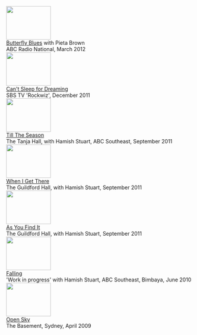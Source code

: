 <div class="yt-entry">
<div class="yt-img">
<a href="?v=mSVKt4RqET0"><img src="http://i.ytimg.com/vi/mSVKt4RqET0/default.jpg" width="120" height="90" />
</a>
</div>
<div class="yt-txt">
<a href="?v=mSVKt4RqET0">Butterfly Blues</a> with Pieta Brown<br />
ABC Radio National, March 2012  
</div>
</div>

<div class="yt-entry">
<div class="yt-img">
<a href="?v=2DJJfnrM7hw_95G9I"><img src="http://i.ytimg.com/vi/2DJJfnrM7hw/default.jpg" width="120" height="90" />
</a>
</div>
<div class="yt-txt">
<a href="?v=2DJJfnrM7hw">Can't Sleep for Dreaming</a><br />
SBS TV 'Rockwiz', December 2011  
</div>
</div>

<div class="yt-entry">
<div class="yt-img">
<a href="?v=zei9PYk7Sdc"><img src="http://i.ytimg.com/vi/zei9PYk7Sdc/default.jpg" width="120" height="90" />
</a>
</div>
<div class="yt-txt">
<a href="?zei9PYk7Sdc">Till The Season</a><br />
The Tanja Hall, with Hamish Stuart, ABC Southeast, September 2011  
</div>
</div>


<div class="yt-entry">
<div class="yt-img">
<a href="?v=QKN4qOatpKo"><img src="http://i.ytimg.com/vi/QKN4qOatpKo/default.jpg" width="120" height="90" />
</a>
</div>
<div class="yt-txt">
<a href="?v=QKN4qOatpKo">When I Get There</a><br />
The Guildford Hall, with Hamish Stuart, September 2011  
</div>
</div>


<div class="yt-entry">
<div class="yt-img">
<a href="?v=6bx4G2bDbXg"><img src="http://i.ytimg.com/vi/6bx4G2bDbXg/default.jpg" width="120" height="90" />
</a>
</div>
<div class="yt-txt">
<a href="?v=6bx4G2bDbXg">As You Find It</a><br />
The Guildford Hall, with Hamish Stuart, September 2011  
</div>
</div>


<div class="yt-entry">
<div class="yt-img">
<a href="?v=A_r7HWTzuT4"><img src="http://i.ytimg.com/vi/A_r7HWTzuT4/default.jpg" width="120" height="90" />
</a>
</div>
<div class="yt-txt">
<a href="?v=A_r7HWTzuT4">Falling</a><br />
'Work in progress' with Hamish Stuart, ABC Southeast, Bimbaya, June 2010  
</div>
</div>

<div class="yt-entry">
<div class="yt-img">
<a href="?v=xbO8nk_jeSY"><img src="http://i.ytimg.com/vi/xbO8nk_jeSY/default.jpg" width="120" height="90" />
</a>
</div>
<div class="yt-txt">
<a href="?v=xbO8nk_jeSY">Open Sky</a><br />
The Basement, Sydney, April 2009  
</div>
</div>  


<div class="yt-entry">
</div>
